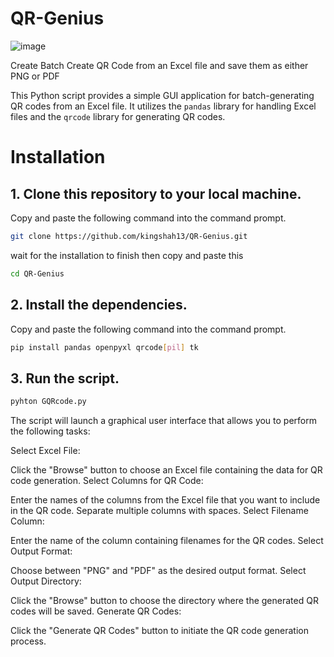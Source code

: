 # QR-Genius

![image](https://github.com/kingshah13/QR-Genius/assets/67662365/c3e5f142-cad2-4b53-88b0-160b4f47f199)


Create Batch Create QR Code from an Excel file and save them as either PNG or PDF

This Python script provides a simple GUI application for batch-generating QR codes from an Excel file. It utilizes the `pandas` library for handling Excel files and the `qrcode` library for generating QR codes.

# Installation

## 1. Clone this repository to your local machine.
Copy and paste the following command into the command prompt.

```bash
git clone https://github.com/kingshah13/QR-Genius.git
```
wait for the installation to finish then
copy and paste this

```bash
cd QR-Genius
```
## 2. Install the dependencies.
  Copy and paste the following command into the command prompt.
```bash
pip install pandas openpyxl qrcode[pil] tk
```

## 3. Run the script.
```bash
pyhton GQRcode.py
```

The script will launch a graphical user interface that allows you to perform the following tasks:

Select Excel File:

Click the "Browse" button to choose an Excel file containing the data for QR code generation.
  Select Columns for QR Code:

Enter the names of the columns from the Excel file that you want to include in the QR code. Separate multiple columns with spaces.
  Select Filename Column:

Enter the name of the column containing filenames for the QR codes.
  Select Output Format:

Choose between "PNG" and "PDF" as the desired output format.
  Select Output Directory:

Click the "Browse" button to choose the directory where the generated QR codes will be saved.
  Generate QR Codes:

Click the "Generate QR Codes" button to initiate the QR code generation process.
